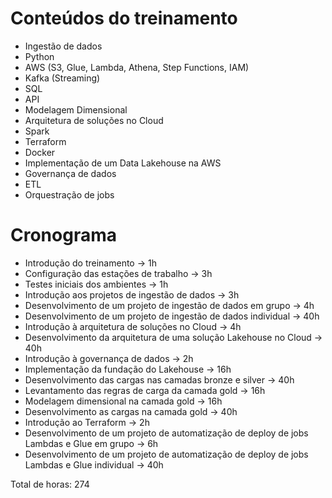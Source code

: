 
Conteúdos do treinamento
========================

- Ingestão de dados 
- Python 
- AWS (S3, Glue, Lambda, Athena, Step Functions, IAM)
- Kafka (Streaming)
- SQL 
- API 
- Modelagem Dimensional
- Arquitetura de soluções no Cloud
- Spark 
- Terraform 
- Docker 
- Implementação de um Data Lakehouse na AWS 
- Governança de dados
- ETL 
- Orquestração de jobs

Cronograma
==========

- Introdução do treinamento -> 1h 
- Configuração das estações de trabalho -> 3h 
- Testes iniciais dos ambientes -> 1h
- Introdução aos projetos de ingestão de dados -> 3h
- Desenvolvimento de um projeto de ingestão de dados em grupo -> 4h
- Desenvolvimento de um projeto de ingestão de dados individual -> 40h 
- Introdução à arquitetura de soluções no Cloud -> 4h 
- Desenvolvimento da arquitetura de uma solução Lakehouse no Cloud -> 40h 
- Introdução à governança de dados -> 2h 
- Implementação da fundação do Lakehouse  -> 16h 
- Desenvolvimento das cargas nas camadas bronze e silver -> 40h 
- Levantamento das regras de carga da camada gold -> 16h 
- Modelagem dimensional na camada gold -> 16h
- Desenvolvimento as cargas na camada gold -> 40h
- Introdução ao Terraform -> 2h 
- Desenvolvimento de um projeto de automatização de deploy de jobs Lambdas e Glue em grupo -> 6h 
- Desenvolvimento de um projeto de automatização de deploy de jobs Lambdas e Glue individual -> 40h

Total de horas: 274

